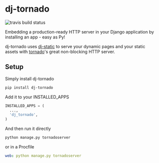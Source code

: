 dj-tornado
==========

![travis build status](https://travis-ci.org/weargoggles/dj-tornado.svg?branch=master)

Embedding a production-ready HTTP server in your Django application by installing an app - easy as Py!

dj-tornado uses [dj-static](https://github.com/kennethreitz/dj-static) to serve your dynamic pages and your static assets with [tornado](https://github.com/tornadoweb/tornado)'s great non-blocking HTTP server.

Setup
-----

Simply install dj-tornado

```bash
pip install dj-tornado
```

Add it to your INSTALLED_APPS

```python
INSTALLED_APPS = (
  ...,
  'dj_tornado',
)
```
And then run it directly
```bash
python manage.py tornadoserver
```
or in a Procfile
```yaml
web: python manage.py tornadoserver
```
